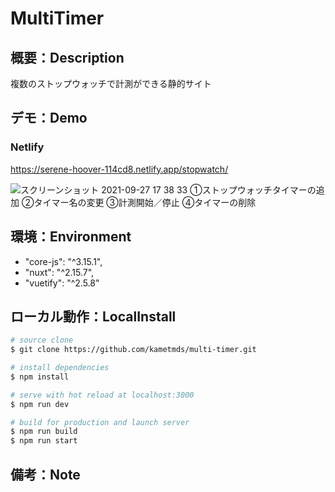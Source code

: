 # MultiTimer

## 概要：Description
複数のストップウォッチで計測ができる静的サイト

## デモ：Demo
### Netlify
https://serene-hoover-114cd8.netlify.app/stopwatch/

![スクリーンショット 2021-09-27 17 38 33](https://user-images.githubusercontent.com/51075691/134875882-51cd655d-f0b9-403c-90ae-6aa2c90ff31e.png)
①ストップウォッチタイマーの追加
②タイマー名の変更
③計測開始／停止
④タイマーの削除

## 環境：Environment
- "core-js": "^3.15.1",
- "nuxt": "^2.15.7",
- "vuetify": "^2.5.8"

## ローカル動作：LocalInstall
```bash
# source clone
$ git clone https://github.com/kametmds/multi-timer.git

# install dependencies
$ npm install

# serve with hot reload at localhost:3000
$ npm run dev

# build for production and launch server
$ npm run build
$ npm run start
```

## 備考：Note
